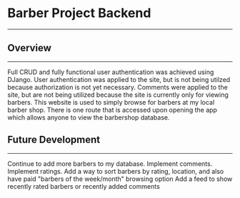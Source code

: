 # Barber Project Backend
-----------
## Overview
-----------
Full CRUD and fully functional user authentication was achieved using DJango. 
User authentication was applied to the site, but is not being utilzed because authorization is not yet necessary.
Comments were applied to the site, but are not being utilized because the site is currently only for viewing barbers.
This website is used to simply browse for barbers at my local barber shop.
There is one route that is accessed upon opening the app which allows anyone to view the barbershop database. 

## Future Development
-----------
Continue to add more barbers to my database.
Implement comments.
Implement ratings.
Add a way to sort barbers by rating, location, and also have paid "barbers of the week/month" browsing option
Add a feed to show recently rated barbers or recently added comments 

